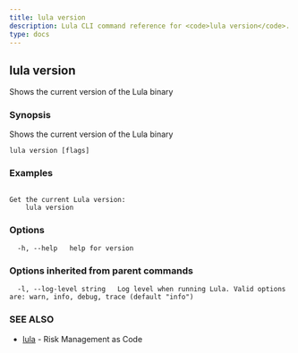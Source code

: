 ```yaml
---
title: lula version
description: Lula CLI command reference for <code>lula version</code>.
type: docs
---
```

## lula version

Shows the current version of the Lula binary

### Synopsis

Shows the current version of the Lula binary

```
lula version [flags]
```

### Examples

```

Get the current Lula version:
	lula version

```

### Options

```
  -h, --help   help for version
```

### Options inherited from parent commands

```
  -l, --log-level string   Log level when running Lula. Valid options are: warn, info, debug, trace (default "info")
```

### SEE ALSO

* [lula](./lula.md)	 - Risk Management as Code

